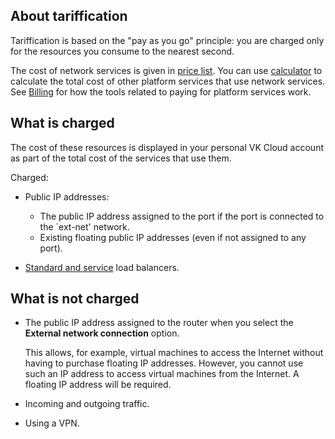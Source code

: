 ## About tariffication

Tariffication is based on the "pay as you go" principle: you are charged only for the resources you consume to the nearest second.

The cost of network services is given in [price list](https://cloud.vk.com/pricelist). You can use [calculator](https://cloud.vk.com/pricing) to calculate the total cost of other platform services that use network services. See [Billing](../../../additionals/billing) for how the tools related to paying for platform services work.

## What is charged

The cost of these resources is displayed in your personal VK Cloud account as part of the total cost of the services that use them.

Charged:

- Public IP addresses:
  - The public IP address assigned to the port if the port is connected to the `ext-net' network.
  - Existing floating public IP addresses (even if not assigned to any port).

- [Standard and service](../concepts/load-balancer#types_of_load_balancers) load balancers.

## What is not charged

- The public IP address assigned to the router when you select the **External network connection** option.

  This allows, for example, virtual machines to access the Internet without having to purchase floating IP addresses.
  However, you cannot use such an IP address to access virtual machines from the Internet. A floating IP address will be required.

- Incoming and outgoing traffic.
- Using a VPN.
